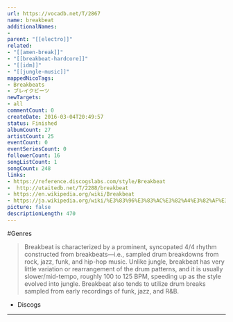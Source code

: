 ```yaml
---
url: https://vocadb.net/T/2867
name: breakbeat
additionalNames: 
- 
parent: "[[electro]]"
related:
- "[[amen-break]]"
- "[[breakbeat-hardcore]]"
- "[[idm]]"
- "[[jungle-music]]"
mappedNicoTags:
- Breakbeats
- ブレイクビーツ
newTargets:
- all
commentCount: 0
createDate: 2016-03-04T20:49:57
status: Finished
albumCount: 27
artistCount: 25
eventCount: 0
eventSeriesCount: 0
followerCount: 16
songListCount: 1
songCount: 248
links: 
- https://reference.discogslabs.com/style/Breakbeat
-  http://utaitedb.net/T/2288/breakbeat
- https://en.wikipedia.org/wiki/Breakbeat
- https://ja.wikipedia.org/wiki/%E3%83%96%E3%83%AC%E3%82%A4%E3%82%AF%E3%83%93%E3%83%BC%E3%83%84
picture: false
descriptionLength: 470
---
```


#Genres

>Breakbeat is characterized by a prominent, syncopated 4/4 rhythm constructed from breakbeats—i.e., sampled drum breakdowns from rock, jazz, funk, and hip-hop music. Unlike jungle, breakbeat has very little variation or rearrangement of the drum patterns, and it is usually slower/mid-tempo, roughly 100 to 125 BPM, speeding up as the style evolved into jungle. Breakbeat also tends to utilize drum breaks sampled from early recordings of funk, jazz, and R&B. 
- Discogs

---

